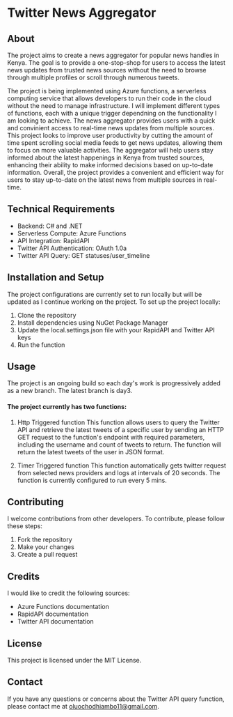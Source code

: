 # Twitter News Aggregator
## About
The project aims to create a news aggregator for popular news handles in Kenya. The goal is to provide a one-stop-shop for users to access the latest news updates from trusted news sources without the need to browse through multiple profiles or scroll through numerous tweets.

The project is being implemented using Azure functions, a serverless computing service that allows developers to run their code in the cloud without the need to manage infrastructure. I will implement different types of functions, each with a unique trigger dependning on the functionality I am looking to achieve. The news aggregator provides users with a quick and convinient access to real-time news updates from multiple sources. This project looks to improve user productivity by cutting the amount of time spent scrolling social media feeds to get news updates, allowing them to focus on more valuable activities. The aggregator will help users stay informed about the latest happenings in Kenya from trusted sources, enhancing their ability to make informed decisions based on up-to-date information. Overall, the project provides a convenient and efficient way for users to stay up-to-date on the latest news from multiple sources in real-time.

## Technical Requirements
- Backend: C# and .NET
- Serverless Compute: Azure Functions
- API Integration: RapidAPI
- Twitter API Authentication: OAuth 1.0a
- Twitter API Query: GET statuses/user_timeline

## Installation and Setup
The project configurations are currently set to run locally but will be updated as I continue working on the project. To set up the project locally:

1. Clone the repository
2. Install dependencies using NuGet Package Manager
3. Update the local.settings.json file with your RapidAPI and Twitter API keys
4. Run the function

## Usage
The project is an ongoing build so each day's work is progressively added as a new branch. The latest branch is day3.

#### The project currently has two functions:

1. Http Triggered function
This function allows users to query the Twitter API and retrieve the latest tweets of a specific user by sending an HTTP GET request to the function's endpoint with required parameters, including the username and count of tweets to return. The function will return the latest tweets of the user in JSON format.

2. Timer Triggered function
This function automatically gets twitter request from selected news providers and logs at intervals of 20 seconds. The function is currently configured to run every 5 mins.

## Contributing
I welcome contributions from other developers. To contribute, please follow these steps:

1. Fork the repository
2. Make your changes
3. Create a pull request


## Credits
I would like to credit the following sources:

- Azure Functions documentation
- RapidAPI documentation
- Twitter API documentation

## License
This project is licensed under the MIT License.

## Contact
If you have any questions or concerns about the Twitter API query function, please contact me at oluochodhiambo11@gmail.com.
